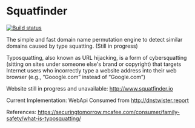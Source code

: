 # Squatfinder

[![Build status](https://travis-ci.org/davidbonnici1984/squat-finder.svg?branch=master)](https://travis-ci.org/davidbonnici1984/squat-finder)

The simple and fast domain name permutation engine to detect similar domains caused by type squatting. (Still in progress) 

Typosquatting, also known as URL hijacking, is a form of cybersquatting (sitting on sites under someone else's brand or copyright) that targets Internet users who incorrectly type a website address into their web browser (e.g., “Gooogle.com” instead of “Google.com”)

Website still in progress and unavailable: http://www.squatfinder.io

Current Implementation: WebApi Consumed from http://dnstwister.report

References: https://securingtomorrow.mcafee.com/consumer/family-safety/what-is-typosquatting/
